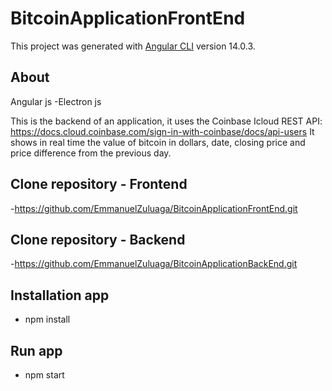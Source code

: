 # BitcoinApplicationFrontEnd

This project was generated with [Angular CLI](https://github.com/angular/angular-cli) version 14.0.3.

## About
 Angular js -Electron js

 This is the backend of an application, it uses the Coinbase Icloud REST API:  https://docs.cloud.coinbase.com/sign-in-with-coinbase/docs/api-users
 It shows in real time the value of bitcoin in dollars, date, closing price and price difference from the previous day.

## Clone repository - Frontend
-https://github.com/EmmanuelZuluaga/BitcoinApplicationFrontEnd.git
## Clone repository - Backend
-https://github.com/EmmanuelZuluaga/BitcoinApplicationBackEnd.git
## Installation app

- npm install

## Run app
- npm start
